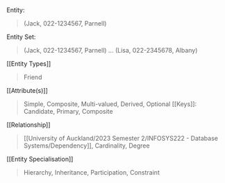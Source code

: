 Entity:
>(Jack, 022-1234567, Parnell)

Entity Set:
>(Jack, 022-1234567, Parnell) 
>…
>(Lisa, 022-2345678, Albany)

[[Entity Types]]
>Friend

[[Attribute(s)]]
>Simple, Composite, Multi-valued, Derived, Optional
>[[Keys]]: Candidate, Primary, Composite

[[Relationship]]
>[[University of Auckland/2023 Semester 2/INFOSYS222 - Database Systems/Dependency]], Cardinality, Degree

[[Entity Specialisation]]
>Hierarchy, Inheritance, Participation, Constraint

